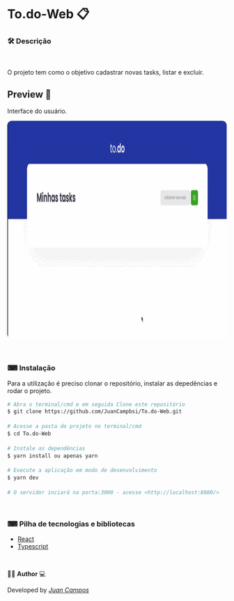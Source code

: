 <p align="center">
<h1>
  To.do-Web 📋
</h1>
</p>

### 🛠  Descrição   

</br>

O projeto tem como o objetivo cadastrar novas tasks, listar e excluir.


## Preview 📱
Interface do usuário.
</br>

<p align="center">
  <kbd>
 <img width="800" style="border-radius: 10px" height="500" src="https://github.com/JuanCampbsi/To.do-Web/blob/c418d08a9af837f1a296cdee3a8c7995a8f34fb8/assets/preview.gif" alt="Intro"> 
  </kbd>
  </br>
</p>

</br>

### ⌨ Instalação
Para a utilização é preciso clonar o repositório, instalar as depedências e rodar o projeto.

```bash
# Abra o terminal/cmd e em seguida Clone este repositório
$ git clone https://github.com/JuanCampbsi/To.do-Web.git

# Acesse a pasta do projeto no terminal/cmd
$ cd To.do-Web

# Instale as dependências
$ yarn install ou apenas yarn

# Execute a aplicação em modo de desenvolvimento
$ yarn dev

# O servidor inciará na porta:3000 - acesse <http://localhost:8080/>

```

</br>

### ⌨ Pilha de tecnologias e bibliotecas

-   [React](https://github.com/facebook/react)
-   [Typescript](https://www.typescriptlang.org/)

</br>

👨‍💻 **Author** 💻

Developed by [_Juan Campos_](https://www.linkedin.com/in/juancampos-ferreira/)

